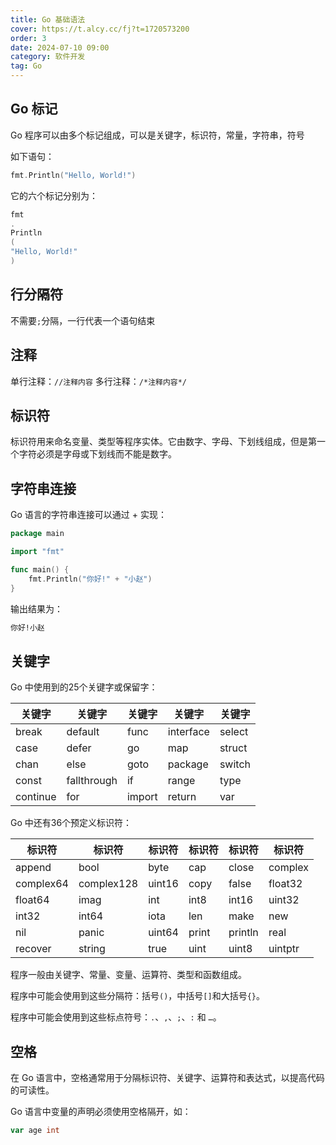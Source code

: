 ```yaml
---
title: Go 基础语法
cover: https://t.alcy.cc/fj?t=1720573200
order: 3
date: 2024-07-10 09:00
category: 软件开发
tag: Go
---
```


## Go 标记

Go 程序可以由多个标记组成，可以是关键字，标识符，常量，字符串，符号

如下语句：

```Go
fmt.Println("Hello, World!")
```
它的六个标记分别为：

```Go
fmt
.
Println
(
"Hello, World!"
)
```

## 行分隔符

不需要`;`分隔，一行代表一个语句结束

## 注释

单行注释：`//注释内容`
多行注释：`/*注释内容*/`

## 标识符

标识符用来命名变量、类型等程序实体。它由数字、字母、下划线组成，但是第一个字符必须是字母或下划线而不能是数字。

## 字符串连接

Go 语言的字符串连接可以通过 + 实现：

```Go
package main

import "fmt"

func main() {
	fmt.Println("你好!" + "小赵")
}
```

输出结果为：

```txt
你好!小赵
```
## 关键字

Go 中使用到的25个关键字或保留字：

|关键字|关键字|关键字|关键字|关键字|
|----|----|----|----|----|
|break|	default|	func|	interface|	select|
|case|	defer|	go|	map|	struct|
|chan|	else|	goto|	package|	switch|
|const|	fallthrough|	if|	range|	type|
|continue|	for|	import|	return|	var|

Go 中还有36个预定义标识符：

|标识符|标识符|标识符|标识符|标识符|标识符|
|---|---|---|---|---|---|
|append	|bool|	byte|	cap|	close|	complex|
|complex64|	complex128|	uint16|copy|	false|float32|
|float64|	imag|	int|	int8|	int16|uint32|
|int32	|int64	|iota|	len|	make|	new	|
|nil|	panic	|uint64|print|	println|	real	|
|recover|	string	|true|	uint|	uint8	|uintptr|

程序一般由关键字、常量、变量、运算符、类型和函数组成。

程序中可能会使用到这些分隔符：括号`()`，中括号`[]`和大括号`{}`。

程序中可能会使用到这些标点符号：`.`、`,`、`;`、`:` 和 `…`。

## 空格

在 Go 语言中，空格通常用于分隔标识符、关键字、运算符和表达式，以提高代码的可读性。

Go 语言中变量的声明必须使用空格隔开，如：

```Go
var age int
```
